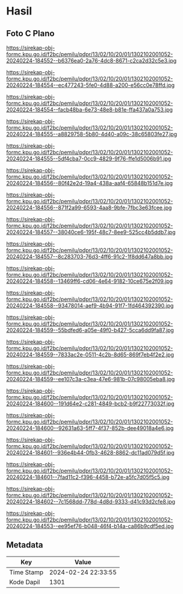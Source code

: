 # Hasil

## Foto C Plano

https://sirekap-obj-formc.kpu.go.id/f2bc/pemilu/pdpr/13/02/10/20/01/1302102001052-20240224-184552--b6376ea0-2a76-4dc8-8671-c2ca2d32c5e3.jpg

https://sirekap-obj-formc.kpu.go.id/f2bc/pemilu/pdpr/13/02/10/20/01/1302102001052-20240224-184554--ec477243-5fe0-4d88-a200-e56cc0e78ffd.jpg

https://sirekap-obj-formc.kpu.go.id/f2bc/pemilu/pdpr/13/02/10/20/01/1302102001052-20240224-184554--facb48ba-6e73-48e8-b81e-ffa437a0a753.jpg

https://sirekap-obj-formc.kpu.go.id/f2bc/pemilu/pdpr/13/02/10/20/01/1302102001052-20240224-184555--a8829758-5b80-4d40-a09c-38c65803fe27.jpg

https://sirekap-obj-formc.kpu.go.id/f2bc/pemilu/pdpr/13/02/10/20/01/1302102001052-20240224-184555--5df4cba7-0cc9-4829-9f76-ffe1d5006b91.jpg

https://sirekap-obj-formc.kpu.go.id/f2bc/pemilu/pdpr/13/02/10/20/01/1302102001052-20240224-184556--80f42e2d-19a4-438a-aaf4-65848b151d7e.jpg

https://sirekap-obj-formc.kpu.go.id/f2bc/pemilu/pdpr/13/02/10/20/01/1302102001052-20240224-184556--871f2a99-6593-4aa8-9bfe-7fbc3e63fcee.jpg

https://sirekap-obj-formc.kpu.go.id/f2bc/pemilu/pdpr/13/02/10/20/01/1302102001052-20240224-184557--38040ce6-195f-48c7-8ee9-525cc4b5ddb7.jpg

https://sirekap-obj-formc.kpu.go.id/f2bc/pemilu/pdpr/13/02/10/20/01/1302102001052-20240224-184557--8c283703-76d3-4ff6-91c2-1f8dd647a8bb.jpg

https://sirekap-obj-formc.kpu.go.id/f2bc/pemilu/pdpr/13/02/10/20/01/1302102001052-20240224-184558--13469ff6-cd06-4e64-9182-10ce675e2f09.jpg

https://sirekap-obj-formc.kpu.go.id/f2bc/pemilu/pdpr/13/02/10/20/01/1302102001052-20240224-184558--93478014-aef9-4b94-91f7-1fd464392390.jpg

https://sirekap-obj-formc.kpu.go.id/f2bc/pemilu/pdpr/13/02/10/20/01/1302102001052-20240224-184559--55bdfed6-a05e-49f0-b427-5cca6dd9fa87.jpg

https://sirekap-obj-formc.kpu.go.id/f2bc/pemilu/pdpr/13/02/10/20/01/1302102001052-20240224-184559--7833ac2e-0511-4c2b-8d65-869f7eb4f2e2.jpg

https://sirekap-obj-formc.kpu.go.id/f2bc/pemilu/pdpr/13/02/10/20/01/1302102001052-20240224-184559--ee107c3a-c3ea-47e6-981b-07c98005eba8.jpg

https://sirekap-obj-formc.kpu.go.id/f2bc/pemilu/pdpr/13/02/10/20/01/1302102001052-20240224-184600--191d64e2-c281-4849-bcb2-b9f22773032f.jpg

https://sirekap-obj-formc.kpu.go.id/f2bc/pemilu/pdpr/13/02/10/20/01/1302102001052-20240224-184600--92631a63-5ff7-4f37-852b-dee49018a4e6.jpg

https://sirekap-obj-formc.kpu.go.id/f2bc/pemilu/pdpr/13/02/10/20/01/1302102001052-20240224-184601--936e4b44-0fb3-4628-8862-dc11ad079d5f.jpg

https://sirekap-obj-formc.kpu.go.id/f2bc/pemilu/pdpr/13/02/10/20/01/1302102001052-20240224-184601--7fad11c2-f396-4458-b72e-a5fc7d05f5c5.jpg

https://sirekap-obj-formc.kpu.go.id/f2bc/pemilu/pdpr/13/02/10/20/01/1302102001052-20240224-184602--7c1568dd-778d-4d8d-9333-d41c93d2cfe8.jpg

https://sirekap-obj-formc.kpu.go.id/f2bc/pemilu/pdpr/13/02/10/20/01/1302102001052-20240224-184553--ee95ef76-b048-46f4-b14a-ca86b9cdf5ed.jpg


## Metadata

| Key        | Value               |
| ---------- | ------------------- |
| Time Stamp | 2024-02-24 22:33:55 |
| Kode Dapil | 1301                |



